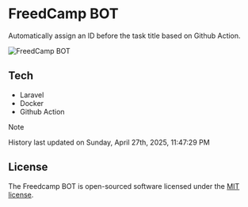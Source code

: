 # FreedCamp BOT

Automatically assign an ID before the task title based on Github Action.

![FreedCamp BOT](https://repository-images.githubusercontent.com/737932867/7d34798b-2680-471c-b089-a78a718d3d6a)

## Tech

- Laravel
- Docker
- Github Action

> [!NOTE]  
> History last updated on Sunday, April 27th, 2025, 11:47:29 PM

## License

The Freedcamp BOT is open-sourced software licensed under the [MIT license](https://opensource.org/licenses/MIT).
